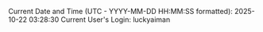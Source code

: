 Current Date and Time (UTC - YYYY-MM-DD HH:MM:SS formatted): 2025-10-22 03:28:30
Current User's Login: luckyaiman
